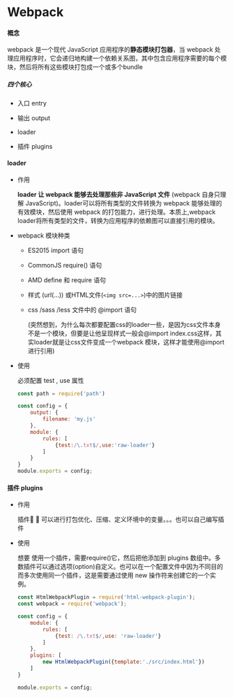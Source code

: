 # Webpack  

#### 概念

webpack 是一个现代 JavaScript 应用程序的**静态模块打包器**，当 webpack 处理应用程序时，它会递归地构建一个依赖关系图，其中包含应用程序需要的每个模块，然后将所有这些模块打包成一个或多个bundle

##### 四个核心

* 入口 entry

* 输出 output

* loader 
* 插件 plugins

#### loader

* 作用

  **loader 让 webpack 能够去处理那些非 JavaScript 文件** (webpack 自身只理解 JavaScript)。loader可以将所有类型的文件转换为 webpack 能够处理的有效模块，然后使用 webpack 的打包能力，进行处理。本质上,webpack loader将所有类型的文件，转换为应用程序的依赖图可以直接引用的模块。

* webpack 模块种类

  * ES2015 import 语句

  * CommonJS require() 语句

  * AMD define 和 require 语句

  * 样式 (url(...)) 或HTML文件(`<img src=...>`)中的图片链接

  * css /sass /less 文件中的 @import 语句 

    (突然想到，为什么每次都要配置css的loader一些，是因为css文件本身不是一个模块，但要是让他呈现样式一般会@import index.css这样，其实loader就是让css文件变成一个webpack 模块，这样才能使用@import进行引用)

* 使用

  必须配置 test , use 属性

  ```javascript
  const path = require('path')
  
  const config = {
      output: {
          filename: 'my.js'
      },
      module: {
          rules: [
              {test:/\.txt$/,use:'raw-loader'}
          ]
      }
  }
  module.exports = config;
  ```

  

#### 插件 plugins

* 作用

  插件🐂 🐂  可以进行打包优化、压缩、定义环境中的变量。。。也可以自己编写插件

* 使用

  想要 使用一个插件，需要require()它，然后把他添加到 plugins 数组中。多数插件可以通过选项(option)自定义。也可以在一个配置文件中因为不同目的而多次使用同一个插件，这是需要通过使用 new 操作符来创建它的一个实例。

  ```javascript
  const HtmlWebpackPlugin = require('html-webpack-plugin');
  const webpack = require('webpack');
  
  const config = {
      module: {
          rules: [
              {test: /\.txt$/,use: 'raw-loader'}
          ]
      },
      plugins: [
          new HtmlWebpackPlugin({template:'./src/index.html'})
      ]
  }
  
  module.exports = config;
  ```

